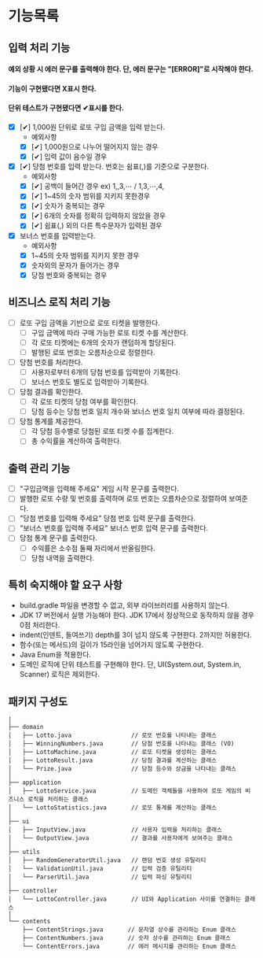 # 기능목록

## 입력 처리 기능

#### 예외 상황 시 에러 문구를 출력해야 한다. 단, 에러 문구는 "[ERROR]"로 시작해야 한다.
#### 기능이 구현됐다면 X표시 한다.
#### 단위 테스트가 구현됐다면 ✔표시를 한다.
- [X] [✔] 1,000원 단위로 로또 구입 금액을 입력 받는다.
  - 예외사항
  - [X] [✔] 1,000원으로 나누어 떨어지지 않는 경우
  - [X] [✔] 입력 값이 음수일 경우

- [X] [✔] 당첨 번호를 입력 받는다. 번호는 쉼표(,)를 기준으로 구분한다.
  - 예외사항
  - [X] [✔] 공백이 들어간 경우 ex) 1,,3,⋯ / 1,3,⋯,4,
  - [X] [✔] 1~45의 숫자 범위를 지키지 못한경우
  - [X] [✔] 숫자가 중복되는 경우
  - [X] [✔] 6개의 숫자를 정확히 입력하지 않았을 경우
  - [X] [✔] 쉼표(,) 외의 다른 특수문자가 입력된 경우

- [X] 보너스 번호를 입력받는다.
  - 예외사항
  - [X] 1~45의 숫자 범위를 지키지 못한 경우
  - [X] 숫자외의 문자가 들어가는 경우
  - [X] 당첨 번호와 중복되는 경우

## 비즈니스 로직 처리 기능

- [ ] 로또 구입 금액을 기반으로 로또 티켓을 발행한다. 
  - [ ] 구입 금액에 따라 구매 가능한 로또 티켓 수를 계산한다.
  - [ ] 각 로또 티켓에는 6개의 숫자가 랜덤하게 할당된다.
  - [ ] 발행된 로또 번호는 오름차순으로 정렬한다.

- [ ] 당첨 번호를 처리한다.
  - [ ] 사용자로부터 6개의 당첨 번호를 입력받아 기록한다.
  - [ ] 보너스 번호도 별도로 입력받아 기록한다.

- [ ] 당첨 결과를 확인한다.
  - [ ] 각 로또 티켓의 당첨 여부를 확인한다.
  - [ ] 당첨 등수는 당첨 번호 일치 개수와 보너스 번호 일치 여부에 따라 결정된다.

- [ ] 당첨 통계를 제공한다.
  - [ ] 각 당첨 등수별로 당첨된 로또 티켓 수를 집계한다.
  - [ ] 총 수익률을 계산하여 출력한다.

## 출력 관리 기능

- [ ] "구입금액을 입력해 주세요" 게임 시작 문구를 출력한다.
- [ ] 발행한 로또 수량 및 번호를 출력하며 로또 번호는 오름차순으로 정렬하여 보여준다.
- [ ] "당첨 번호를 입력해 주세요" 당첨 번호 입력 문구를 출력한다.
- [ ] "보너스 번호를 입력해 주세요" 보너스 번호 입력 문구를 출력한다.
- [ ] 당첨 통계 문구를 출력한다.
  - [ ] 수익률은 소수점 둘째 자리에서 반올림한다.
  - [ ] 당첨 내역을 출력한다.

## 특히 숙지해야 할 요구 사항
- build.gradle 파일을 변경할 수 없고, 외부 라이브러리를 사용하지 않는다.
- JDK 17 버전에서 실행 가능해야 한다. JDK 17에서 정상적으로 동작하지 않을 경우 0점 처리한다.
- indent(인덴트, 들여쓰기) depth를 3이 넘지 않도록 구현한다. 2까지만 허용한다.
- 함수(또는 메서드)의 길이가 15라인을 넘어가지 않도록 구현한다.
- Java Enum을 적용한다.
- 도메인 로직에 단위 테스트를 구현해야 한다. 단, UI(System.out, System.in, Scanner) 로직은 제외한다.


## 패키지 구성도
```
│
├── domain
│   ├── Lotto.java                 // 로또 번호를 나타내는 클래스
│   ├── WinningNumbers.java        // 당첨 번호를 나타내는 클래스 (VO)
│   ├── LottoMachine.java          // 로또 티켓을 생성하는 클래스
│   ├── LottoResult.java           // 당첨 결과를 계산하는 클래스
│   └── Prize.java                 // 당첨 등수와 상금을 나타내는 클래스
│
├── application
│   ├── LottoService.java          // 도메인 객체들을 사용하여 로또 게임의 비즈니스 로직을 처리하는 클래스
│   └── LottoStatistics.java       // 로또 통계를 계산하는 클래스
│
├── ui
│   ├── InputView.java             // 사용자 입력을 처리하는 클래스
│   └── OutputView.java            // 결과를 사용자에게 보여주는 클래스
│
├── utils
│   ├── RandomGeneratorUtil.java   // 랜덤 번호 생성 유틸리티
│   └── ValidationUtil.java        // 입력 검증 유틸리티
│   └── ParserUtil.java            // 입력 파싱 유틸리티
│
├── controller
│   └── LottoController.java       // UI와 Application 사이를 연결하는 클래스
│
└── contents
    ├── ContentStrings.java       // 문자열 상수를 관리하는 Enum 클래스
    ├── ContentNumbers.java       // 숫자 상수를 관리하는 Enum 클래스
    └── ContentErrors.java        // 에러 메시지를 관리하는 Enum 클래스
````